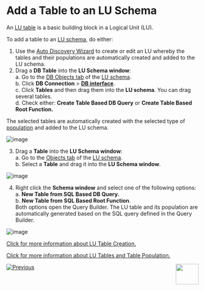 # Add a Table to an LU Schema

An [LU table](/articles/06_LU_tables/01_LU_tables_overview.md)  is a basic building block in a Logical Unit (LU).

To add a table to an [LU schema](/articles/03_logical_units/03_LU_schema_window.md), do either: 

1. Use the [Auto Discovery Wizard](/articles/03_logical_units/06_auto_discovery_wizard.md) to create or edit an LU whereby the tables and their populations are automatically created and added to the LU schema.
2. Drag a **DB Table** into the **LU Schema window**:\
   a. Go to the [DB Objects tab](/articles/03_logical_units/03_LU_schema_window.md#logical-unit-lu-tabs) of the [LU schema](/articles/03_logical_units/03_LU_schema_window.md). \
   b. Click **DB Connection** > [**DB interface**](/articles/05_DB_interfaces/03_DB_interfaces_overview.md).\
   c. Click **Tables** and then drag them into the **LU schema**. You can drag several tables.\
   d. Check either: **Create Table Based DB Query** or **Create Table Based Root Function.**

The selected tables are automatically created with the selected type of [population](/articles/07_table_population/01_table_population_overview.md) and added to the LU schema.

![image](/articles/03_logical_units/images/03_09_01_tables1.png)


3. Drag a **Table** into the **LU Schema window**:\
    a. Go to the [Objects tab](/articles/03_logical_units/03_LU_schema_window.md#logical-unit-lu-tabs) of the [LU schema](/articles/03_logical_units/03_LU_schema_window.md).\
    b. Select a **Table** and drag it into the **LU Schema window**.


![image](/articles/03_logical_units/images/03_09_02_tables2.png)

4. Right click the **Schema window** and select one of the following options:\
    a. **New Table from SQL Based DB Query.**\
    b. **New Table from SQL Based Root Function**.\
Both options open the Query Builder. The LU table and its population are automatically generated based on the SQL query defined in the Query Builder.

![image](/articles/03_logical_units/images/03_09_03_tables3.png)


[Click for more information about LU Table Creation.](/articles/06_LU_tables/02_create_an_LU_table.md)

[Click for more information about LU Tables and Table Population. ](/articles/07_table_population/01_table_population_overview.md)

[![Previous](/articles/images/Previous.png)](/articles/03_logical_units/08_define_root_table_and_instance_ID_LU_schema.md)[<img align="right" width="60" height="54" src="/articles/images/Next.png">](/articles/03_logical_units/10_delete_table_from_a_schema.md)

